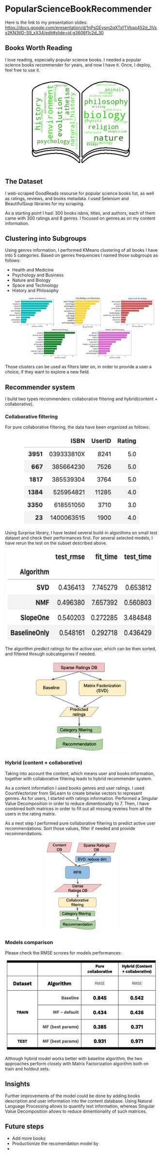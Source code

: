 # PopularScienceBookRecommender

Here is the link to my presentation slides:
https://docs.google.com/presentation/d/1nPsGEysm2qXTsfTVbsp452d_3Vsx2KN3tID-S9_xX34/edit#slide=id.g3606f1c2d_30

## Books Worth Reading

I love reading, especially popular science books. I needed a popular science books recommender for years, and now I have it. Once, I deploy, feel free to use it.

<div align="center">
    <img height="300" src="img/word_cloud_book_3.png">
</div>

## The Dataset

I web-scraped GoodReads resourse for popular science books list, as well as ratings, reviews, and books metadata. I used Selenium and BeautifulSoup libraries for my scraping.

As a starting point I had: 300 books isbns, titles, and authors, each of them came with 300 ratings and 8 genres. I focused on genres as on my content information. 

## Clustering into Subgroups

Using genres information, I performed KMeans clustering of all books I have into 5 categories. Based on genres frequencies I named those subgroups as follows:

- Health and Medicine
- Psychology and Business
- Nature and Biology
- Space and Technology
- History and Philosophy

<div align="center">
    <img height="100" src="img/cat_0.png">
    <img height="100" src="img/cat_1.png">
    <img height="100" src="img/cat_2.png">
    <img height="100" src="img/cat_3.png">
    <img height="100" src="img/cat_4.png">
</div>

Those clusters can be used as filters later on, in order to provide a user a choice, if they want to explore a new field.

## Recommender system

I build two types recommenders: collaborative filtering and hybrid(content + collaborative).

### Collaborative filtering

For pure collaborative filtering, the data have been organized as follows:

<div align="center">
    <img height="300" src="img/data_example.png">
</div>

Using Surprise library, I have tested several build-in algorithms on small test dataset and check their performances first. For several selected models, I have rerun the test on the subset described above. 

<div align="center">
    <img height="300" src="img/performance.png">
</div>

The algorithm predkct ratings for the active user, which can be then sorted, and filtered through subcategories if needed.

<div align="center">
    <img height="300" src="img/flowchart_coll.png">
</div>

### Hybrid (content + collaborative)

Taking into account the content, which means user and books information, together with collaborative filtering leads to hybrid recommender system. 

As a content information I used books genres and user ratings. I used CountVectorizer from SkLearn to create bitwise vectors to represent genres. As for users, I started with ratings information. Performed a Singular Value Decomposition in order to reduce dimentionality to 7. Then, I have combined both matrices in order to fill out all missing reveiws from all the users in the rating matrix.

As a next step I performed pure collaborative filtering to predict active user recommendations. Sort those values, filter if needed and provide recommendations.

<div align="center">
    <img height="300" src="img/flowchart_hybr.png">
</div>

### Models comparison

Please check the RMSE scrores for models performances:

<div align="center">
    <img height="300" src="img/rmse.png">
</div>

Although hybrid model works better with baseline algorithm, the two approaches perform closely with Matrix Factorization algorithm both on train and holdout sets.

## Insights

Further improvements of the model could be done by adding books description and user information into the content database. Using Natural Language Processing allows to quantify text information, whereas Singular Value Decomposition allows to reduce dimentionality of such matrices. 

## Future steps

- Add more books
- Productionize the recomendation model by
- 